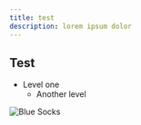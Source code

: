 ```yaml
---
title: test
description: lorem ipsum dolor
---
```

## Test

* Level one
  * Another level



![Blue Socks](/images/uploads/vmsocks-blue-onwhite_preview.jpeg "Blue Socks")
